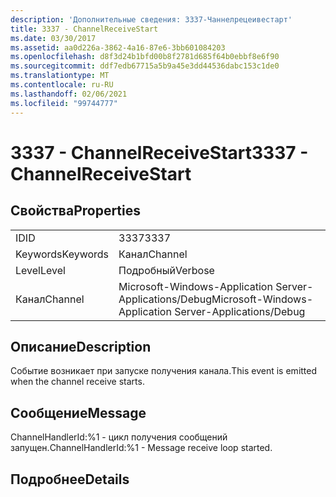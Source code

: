 ```yaml
---
description: 'Дополнительные сведения: 3337-Чаннелрецеивестарт'
title: 3337 - ChannelReceiveStart
ms.date: 03/30/2017
ms.assetid: aa0d226a-3862-4a16-87e6-3bb601084203
ms.openlocfilehash: d8f3d24b1bfd00b8f2781d685f64b0ebbf8e6f90
ms.sourcegitcommit: ddf7edb67715a5b9a45e3dd44536dabc153c1de0
ms.translationtype: MT
ms.contentlocale: ru-RU
ms.lasthandoff: 02/06/2021
ms.locfileid: "99744777"
---
```

# <a name="3337---channelreceivestart"></a><span data-ttu-id="0fce1-103">3337 - ChannelReceiveStart</span><span class="sxs-lookup"><span data-stu-id="0fce1-103">3337 - ChannelReceiveStart</span></span>

## <a name="properties"></a><span data-ttu-id="0fce1-104">Свойства</span><span class="sxs-lookup"><span data-stu-id="0fce1-104">Properties</span></span>  
  
|||  
|-|-|  
|<span data-ttu-id="0fce1-105">ID</span><span class="sxs-lookup"><span data-stu-id="0fce1-105">ID</span></span>|<span data-ttu-id="0fce1-106">3337</span><span class="sxs-lookup"><span data-stu-id="0fce1-106">3337</span></span>|  
|<span data-ttu-id="0fce1-107">Keywords</span><span class="sxs-lookup"><span data-stu-id="0fce1-107">Keywords</span></span>|<span data-ttu-id="0fce1-108">Канал</span><span class="sxs-lookup"><span data-stu-id="0fce1-108">Channel</span></span>|  
|<span data-ttu-id="0fce1-109">Level</span><span class="sxs-lookup"><span data-stu-id="0fce1-109">Level</span></span>|<span data-ttu-id="0fce1-110">Подробный</span><span class="sxs-lookup"><span data-stu-id="0fce1-110">Verbose</span></span>|  
|<span data-ttu-id="0fce1-111">Канал</span><span class="sxs-lookup"><span data-stu-id="0fce1-111">Channel</span></span>|<span data-ttu-id="0fce1-112">Microsoft-Windows-Application Server-Applications/Debug</span><span class="sxs-lookup"><span data-stu-id="0fce1-112">Microsoft-Windows-Application Server-Applications/Debug</span></span>|  
  
## <a name="description"></a><span data-ttu-id="0fce1-113">Описание</span><span class="sxs-lookup"><span data-stu-id="0fce1-113">Description</span></span>  

 <span data-ttu-id="0fce1-114">Событие возникает при запуске получения канала.</span><span class="sxs-lookup"><span data-stu-id="0fce1-114">This event is emitted when the channel receive starts.</span></span>  
  
## <a name="message"></a><span data-ttu-id="0fce1-115">Сообщение</span><span class="sxs-lookup"><span data-stu-id="0fce1-115">Message</span></span>  

 <span data-ttu-id="0fce1-116">ChannelHandlerId:%1 - цикл получения сообщений запущен.</span><span class="sxs-lookup"><span data-stu-id="0fce1-116">ChannelHandlerId:%1 - Message receive loop started.</span></span>  
  
## <a name="details"></a><span data-ttu-id="0fce1-117">Подробнее</span><span class="sxs-lookup"><span data-stu-id="0fce1-117">Details</span></span>
